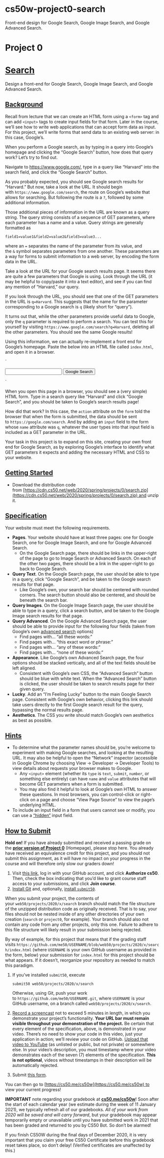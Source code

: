 # cs50w-project0-search
Front-end design for Google Search, Google Image Search, and Google Advanced Search.

# Project 0

# **[Search](https://cs50.harvard.edu/web/2020/projects/0/search/#search)**

Design a front-end for Google Search, Google Image Search, and Google Advanced Search.

## **[Background](https://cs50.harvard.edu/web/2020/projects/0/search/#background)**

Recall from lecture that we can create an HTML form using a `<form>` tag and can add `<input>` tags to create input fields for that form. Later in the course, we’ll see how to write web applications that can accept form data as input. For this project, we’ll write forms that send data to an existing web server: in this case, Google’s.

When you perform a Google search, as by typing in a query into Google’s homepage and clicking the “Google Search” button, how does that query work? Let’s try to find out.

Navigate to https://www.google.com/, type in a query like “Harvard” into the search field, and click the “Google Search” button.

As you probably expected, you should see Google search results for “Harvard.” But now, take a look at the URL. It should begin with `https://www.google.com/search`, the route on Google’s website that allows for searching. But following the route is a `?`, followed by some additional information.

Those additional pieces of information in the URL are known as a query string. The query string consists of a sequence of GET parameters, where each parameter has a name and a value. Query strings are generally formatted as

`field1=value1&field2=value2&field3=value3...`

where an `=` separates the name of the parameter from its value, and the `&` symbol separates parameters from one another. These parameters are a way for forms to submit information to a web server, by encoding the form data in the URL.

Take a look at the URL for your Google search results page. It seems there are quite a few parameters that Google is using. Look through the URL (it may be helpful to copy/paste it into a text editor), and see if you can find any mention of “Harvard,” our query.

If you look through the URL, you should see that one of the GET parameters in the URL is `q=Harvard`. This suggests that the name for the parameter corresponding to a Google search is `q` (likely short for “query”).

It turns out that, while the other parameters provide useful data to Google, only the `q` parameter is required to perform a search. You can test this for yourself by visiting `https://www.google.com/search?q=Harvard`, deleting all the other parameters. You should see the same Google results!

Using this information, we can actually re-implement a front end for Google’s homepage. Paste the below into an HTML file called `index.html`, and open it in a browser.

`<!DOCTYPE html>
<html lang="en">
    <head>
        <title>Search</title>
    </head>
    <body>
        <form action="https://google.com/search">
            <input type="text" name="q">
            <input type="submit" value="Google Search">
        </form>
    </body>
</html>`

When you open this page in a browser, you should see a (very simple) HTML form. Type in a search query like “Harvard” and click “Google Search”, and you should be taken to Google’s search results page!

How did that work? In this case, the `action` attribute on the `form` told the browser that when the form is submitted, the data should be sent to `https://google.com/search`. And by adding an `input` field to the form whose `name` attribute was `q`, whatever the user types into that input field is included as a GET parameter in the URL.

Your task in this project is to expand on this site, creating your own front end for Google Search, as by exploring Google’s interface to identify what GET parameters it expects and adding the necessary HTML and CSS to your website.

## **[Getting Started](https://cs50.harvard.edu/web/2020/projects/0/search/#getting-started)**

- Download the distribution code from [https://cdn.cs50.net/web/2020/spring/projects/0/search.zip](https://cdn.cs50.net/web/2020/spring/projects/0/search.zip) and unzip it.

## **[Specification](https://cs50.harvard.edu/web/2020/projects/0/search/#specification)**

Your website must meet the following requirements.

- **Pages**. Your website should have at least three pages: one for Google Search, one for Google Image Search, and one for Google Advanced Search.
    - On the Google Search page, there should be links in the upper-right of the page to go to Image Search or Advanced Search. On each of the other two pages, there should be a link in the upper-right to go back to Google Search.
- **Query Text**. On the Google Search page, the user should be able to type in a query, click “Google Search”, and be taken to the Google search results for that page.
    - Like Google’s own, your search bar should be centered with rounded corners. The search button should also be centered, and should be beneath the search bar.
- **Query Images**. On the Google Image Search page, the user should be able to type in a query, click a search button, and be taken to the Google Image search results for that page.
- **Query Advanced**. On the Google Advanced Search page, the user should be able to provide input for the following four fields (taken from Google’s own [advanced search](https://www.google.com/advanced_search) options)
    - Find pages with… “all these words:”
    - Find pages with… “this exact word or phrase:”
    - Find pages with… “any of these words:”
    - Find pages with… “none of these words:”
- **Appearance**. Like Google’s own Advanced Search page, the four options should be stacked vertically, and all of the text fields should be left aligned.
    - Consistent with Google’s own CSS, the “Advanced Search” button should be blue with white text. When the “Advanced Search” button is clicked, the user should be taken to search results page for their given query.
- **Lucky**. Add an “I’m Feeling Lucky” button to the main Google Search page. Consistent with Google’s own behavior, clicking this link should take users directly to the first Google search result for the query, bypassing the normal results page.
- **Aesthetics**. The CSS you write should match Google’s own aesthetics as best as possible.

## **[Hints](https://cs50.harvard.edu/web/2020/projects/0/search/#hints)**

- To determine what the parameter names should be, you’re welcome to experiment with making Google searches, and looking at the resulting URL. It may also be helpful to open the “Network” inspector (accessible in Google Chrome by choosing View -> Developer -> Developer Tools) to view details about requests your browser makes to Google.
    - Any `<input>` element (whether its `type` is `text`, `submit`, `number`, or something else entirely) can have `name` and `value` attributes that will become GET parameters when a form is submitted.
    - You may also find it helpful to look at Google’s own HTML to answer these questions. In most browsers, you can control-click or right-click on a page and choose “View Page Source” to view the page’s underlying HTML.
- To include an input field in a form that users cannot see or modify, you can use a [“hidden”](https://www.w3schools.com/tags/att_input_type_hidden.asp) input field.

## **[How to Submit](https://cs50.harvard.edu/web/2020/projects/0/search/#how-to-submit)**

**Hold on!** If you have already submitted and received a passing grade on the **[prior version of Project 0](https://docs.cs50.net/web/2020/x/projects/0/project0.html)** (Homepage), please stop here. You already have received an equivalence credit for this project, and you should not submit this assignment, as it will have no impact on your progress in the course and will therefore only slow our graders down!

1. Visit [this link](https://submit.cs50.io/invites/89679428401548238ceb022f141b9947), log in with your GitHub account, and click **Authorize cs50**. Then, check the box indicating that you’d like to grant course staff access to your submissions, and click **Join course**.
2. [Install Git](https://git-scm.com/downloads) and, optionally, [install `submit50`](https://cs50.readthedocs.io/submit50/).

When you submit your project, the contents of your `web50/projects/2020/x/search` branch should match the file structure of the unzipped distribution code as originally received. That is to say, your files should not be nested inside of any other directories of your own creation (`search` or `project0`, for example). Your branch should also not contain any code from any other projects, only this one. Failure to adhere to this file structure will likely result in your submission being rejected.

By way of example, for this project that means that if the grading staff visits `https://github.com/me50/USERNAME/blob/web50/projects/2020/x/search/index.html` (where `USERNAME` is your own GitHub username as provided in the form, below) your submission for `index.html` for this project should be what appears. If it doesn’t, reorganize your repository as needed to match this paradigm.

1. If you’ve installed `submit50`, execute

    `submit50 web50/projects/2020/x/search`

    Otherwise, using Git, push your work to `https://github.com/me50/USERNAME.git`, where `USERNAME` is your GitHub username, on a branch called `web50/projects/2020/x/search`.

2. [Record a screencast](https://www.howtogeek.com/205742/how-to-record-your-windows-mac-linux-android-or-ios-screen/) not to exceed 5 minutes in length, in which you demonstrate your project’s functionality. **Your URL bar must remain visible throughout your demonstration of the project.** Be certain that every element of the specification, above, is demonstrated in your video. There’s no need to show your code in this video, just your application in action; we’ll review your code on GitHub. [Upload that video to YouTube](https://www.youtube.com/upload) (as unlisted or public, but not private) or somewhere else. In your video’s description, you must timestamp where your video demonstrates each of the seven (7) elements of the specification. **This is not optional**, videos without timestamps in their description will be automatically rejected.
3. Submit [this form](https://forms.cs50.io/55af2010-d2a2-48b6-a61f-f97dff9f479f).

You can then go to [https://cs50.me/cs50w](https://cs50.me/cs50w) to view your current progress!

**IMPORTANT** note regarding your gradebook at **[cs50.me/cs50w](https://cs50.me/cs50w)**! Soon after the start of each calendar year (we estimate during the week of 11 January 2021), we typically refresh all of our gradebooks. *All of your work from 2020 will be saved and will carry forward*, but your gradebook may appear temporarily empty or unavailable until you have submitted work in 2021 that has been graded and returned to you by CS50 Bot. So don’t be alarmed!

If you finish CS50W during the final days of December 2020, it is very important that you claim your free CS50 Certificate before this gradebook reset takes place, so don’t delay! (Verified certificates are unaffected by this.)